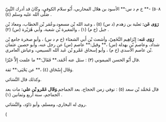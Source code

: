 ٥٠٨) -** خ م د س:** الأسود بن هلال المحاربي، أَبُو سلام الكوفي، وكَانَ قد أدرك النَّبِيّ صَلَّى الله عليه وسلم (٤) .

**رَوَى عَن:** ثعلبة بن زهدم (د س) (٥) ، وعبد الله بْن مسعود،وعُمَر بْن الخطاب، ومعاذ بْن جبل (خ م) (١) ، والمغيرة بْن شعبة، وأبي هُرَيْرة (س) (٢) .

**رَوَى عَنه:** إِبْرَاهِيم النَّخَعِيّ، وأشعث بْن أَبي الشعثاء (خ م د س) ، وأبو صخرة جامع بْن شداد، وعاصم بْن بهدلة (س) ،** وقيل:** عاصم (س) عن رجل عنه، وأبو حصين عثمان بْن عاصم الأسدي (خ م) ، وأبو إسحاق عَمْرو بْن عَبد الله السبيعي، وعياش العامري.

قال أَبُو الحسن الميموني (٣) : سئل عنه أَحْمَد،** فَقَالَ:** ما علمت إِلاَّ خَيْرًا.

وَقَال إِسْحَاق (٤) ،** عن يَحْيَى:** ثقة.

وكذلك قال النَّسَائي.

قال مُحَمَّد بْن سعد (٥) : توفي زمن الحجاج، بعد الجماجم.**وَقَال عَمْرو بْن علي:** مات بعد الجماجم، سنة أربع وثمانين (١) .

روى له البخاري، ومسلم، وأبو دَاوُد، والنَّسَائي.

(
